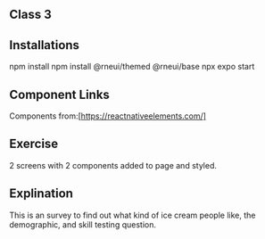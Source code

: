 ## Class 3

## Installations

npm install
npm install @rneui/themed @rneui/base
npx expo start

## Component Links

Components from:[https://reactnativeelements.com/]

## Exercise

2 screens with 2 components added to page and styled.

## Explination

This is an survey to find out what kind of ice cream people like, the demographic, and skill testing question.
